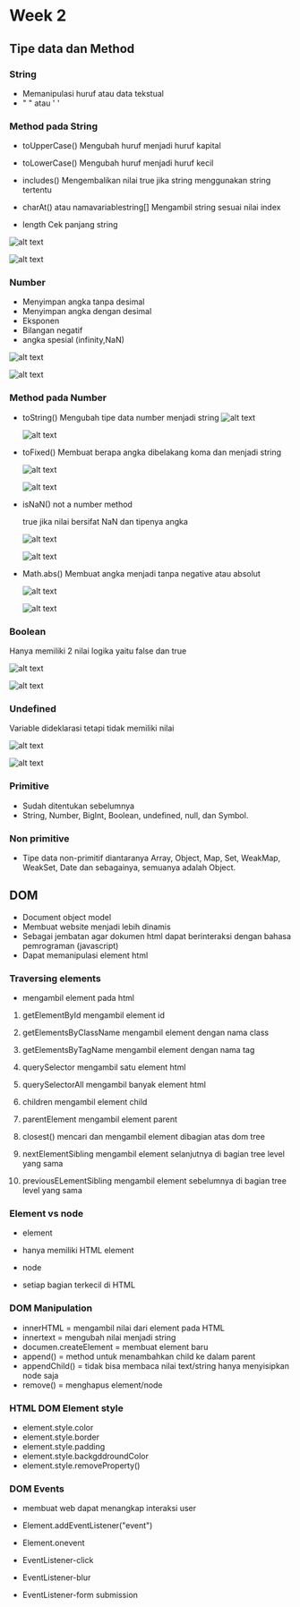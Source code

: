 # Week 2

## Tipe data dan Method

### String

- Memanipulasi huruf atau data tekstual
- " " atau ' '

### Method pada String

- toUpperCase()
  Mengubah huruf menjadi huruf kapital

- toLowerCase()
  Mengubah huruf menjadi huruf kecil

- includes()
  Mengembalikan nilai true jika string menggunakan string tertentu

- charAt() atau namavariablestring[]
  Mengambil string sesuai nilai index

- length
  Cek panjang string

![alt text](./ss/string-code.JPG)

![alt text](./ss/string-output.JPG)

### Number

- Menyimpan angka tanpa desimal
- Menyimpan angka dengan desimal
- Eksponen
- Bilangan negatif
- angka spesial (infinity,NaN)

![alt text](./ss/Capture.JPG)

![alt text](./ss/output%20number%20type.JPG)

### Method pada Number

- toString()
  Mengubah tipe data number menjadi string
  ![alt text](./ss/tostring.JPG)

  ![alt text](./ss/tostring-output.JPG)

- toFixed()
  Membuat berapa angka dibelakang koma dan menjadi string

  ![alt text](./ss/tofixed.JPG)

  ![alt text](./ss/tofixed-output.JPG.JPG)

- isNaN()
  not a number method

  true jika nilai bersifat NaN dan tipenya angka

  ![alt text](./ss/isnan-code.JPG)

  ![alt text](./ss/isnan-output.JPG)

- Math.abs()
  Membuat angka menjadi tanpa negative atau absolut

  ![alt text](./ss/abs-code.JPG)

  ![alt text](./ss/abs-output.JPG)

### Boolean

Hanya memiliki 2 nilai logika yaitu false dan true

![alt text](./ss/boole.JPG)

![alt text](./ss/boole-output.JPG)

### Undefined

Variable dideklarasi tetapi tidak memiliki nilai

![alt text](./ss/undefined.JPG)

![alt text](./ss/undefined-output.JPG)

### Primitive

- Sudah ditentukan sebelumnya
- String, Number, BigInt, Boolean, undefined, null, dan Symbol.

### Non primitive

- Tipe data non-primitif diantaranya Array, Object, Map, Set, WeakMap, WeakSet, Date dan sebagainya, semuanya adalah Object.

## DOM

- Document object model
- Membuat website menjadi lebih dinamis
- Sebagai jembatan agar dokumen html dapat berinteraksi dengan bahasa pemrograman (javascript)
- Dapat memanipulasi element html

### Traversing elements

- mengambil element pada html

1. getElementById
   mengambil element id

2. getElementsByClassName
   mengambil element dengan nama class

3. getElementsByTagName
   mengambil element dengan nama tag

4. querySelector
   mengambil satu element html

5. querySelectorAll
   mengambil banyak element html

6. children
   mengambil element child

7. parentElement
   mengambil element parent

8. closest()
   mencari dan mengambil element dibagian atas dom tree

9. nextElementSibling
   mengambil element selanjutnya di bagian tree level yang sama

10. previousELementSibling
    mengambil element sebelumnya di bagian tree level yang sama

### Element vs node

- element
- hanya memiliki HTML element

- node
- setiap bagian terkecil di HTML

### DOM Manipulation

- innerHTML = mengambil nilai dari element pada HTML
- innertext = mengubah nilai menjadi string
- documen.createElement = membuat element baru
- append() = method untuk menambahkan child ke dalam parent
- appendChild() = tidak bisa membaca nilai text/string hanya menyisipkan node saja
- remove() = menghapus element/node

### HTML DOM Element style

- element.style.color
- element.style.border
- element.style.padding
- element.style.backgddroundColor
- element.style.removeProperty()

### DOM Events

- membuat web dapat menangkap interaksi user

- Element.addEventListener("event")
- Element.onevent
- EventListener-click
- EventListener-blur
- EventListener-form submission
